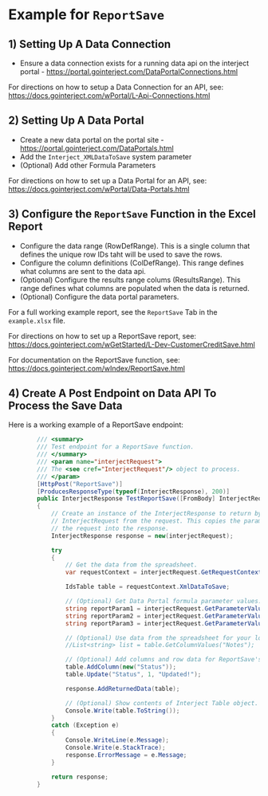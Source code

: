 # Example for `ReportSave`

## 1) Setting Up A Data Connection

- Ensure a data connection exists for a running data api on the interject portal - https://portal.gointerject.com/DataPortalConnections.html

For directions on how to setup a Data Connection for an API, see: https://docs.gointerject.com/wPortal/L-Api-Connections.html

## 2) Setting Up A Data Portal

- Create a new data portal on the portal site - https://portal.gointerject.com/DataPortals.html
- Add the `Interject_XMLDataToSave` system parameter
- (Optional) Add other Formula Parameters

For directions on how to set up a Data Portal for an API, see: https://docs.gointerject.com/wPortal/Data-Portals.html

## 3) Configure the `ReportSave` Function in the Excel Report

- Configure the data range (RowDefRange). This is a single column that defines the unique row IDs taht will be used to save the rows.
- Configure the column definitions (ColDefRange). This range defines what columns are sent to the data api.
- (Optional) Configure the results range colums (ResultsRange). This range defines what columns are populated when the data is returned.
- (Optional) Configure the data portal parameters.

For a full working example report, see the `ReportSave` Tab in the `example.xlsx` file.

For directions on how to set up a ReportSave report, see: https://docs.gointerject.com/wGetStarted/L-Dev-CustomerCreditSave.html

For documentation on the ReportSave function, see: https://docs.gointerject.com/wIndex/ReportSave.html

## 4) Create A Post Endpoint on Data API To Process the Save Data

Here is a working example of a ReportSave endpoint:

```csharp
        /// <summary>
        /// Test endpoint for a ReportSave function.
        /// </summary>
        /// <param name="interjectRequest">
        /// The <see cref="InterjectRequest"/> object to process.
        /// </param>
        [HttpPost("ReportSave")]
        [ProducesResponseType(typeof(InterjectResponse), 200)]
        public InterjectResponse TestReportSave([FromBody] InterjectRequest interjectRequest)
        {
            // Create an instance of the InterjectResponse to return by passing in the
            // InterjectRequest from the request. This copies the parameter list from
            // the request into the response.
            InterjectResponse response = new(interjectRequest);

            try
            {
                // Get the data from the spreadsheet.
                var requestContext = interjectRequest.GetRequestContext();

                IdsTable table = requestContext.XmlDataToSave;

                // (Optional) Get Data Portal formula parameter values.
                string reportParam1 = interjectRequest.GetParameterValue<string>("CompanyName");
                string reportParam2 = interjectRequest.GetParameterValue<string>("ContactName");
                string reportParam3 = interjectRequest.GetParameterValue<string>("CustomerID");

                // (Optional) Use data from the spreadsheet for your logic here.
                //List<string> list = table.GetColumnValues("Notes");

                // (Optional) Add columns and row data for ReportSave's 'ResultsRange'
                table.AddColumn(new("Status"));
                table.Update("Status", 1, "Updated!");

                response.AddReturnedData(table);

                // (Optional) Show contents of Interject Table object.
                Console.Write(table.ToString());
            }
            catch (Exception e)
            {
                Console.WriteLine(e.Message);
                Console.Write(e.StackTrace);
                response.ErrorMessage = e.Message;
            }

            return response;
        }
```
